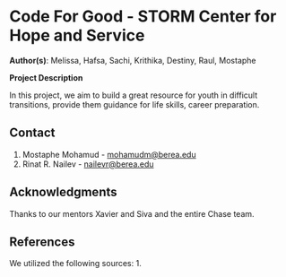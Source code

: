 # Code For Good - STORM Center for Hope and Service

️**Author(s)**: Melissa, Hafsa, Sachi, Krithika, Destiny, Raul, Mostaphe

️**Project Description**

In this project, we aim to build a great resource for youth in difficult transitions, provide them guidance for life skills, career preparation.

## Contact

1. Mostaphe Mohamud - mohamudm@berea.edu
2. Rinat R. Nailev - nailevr@berea.edu

## Acknowledgments

Thanks to our mentors Xavier and Siva and the entire Chase team. 

## References

We utilized the following sources:
1. 

